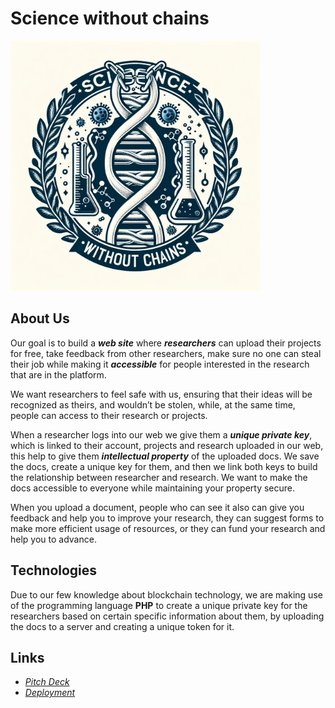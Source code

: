 # Science without chains
<img src="public/Science-without-chains.jpg" alt="Logo_Sciences-Without-Chains" style="width:400px;">

## About Us
Our goal is to build a **_web site_**  where **_researchers_** can upload their projects for free, take feedback from other researchers, make sure no one can steal their job while making it **_accessible_** for people interested in the research that are in the platform.

We want researchers to feel safe with us, ensuring that their ideas will be recognized as theirs, and wouldn’t be stolen, while, at the same time, people can access to their research or projects.

When a researcher logs into our web we give them a **_unique private key_**, which is linked to their account, projects and research uploaded in our web, this help to give them **_intellectual property_** of the uploaded docs. We save the docs, create a unique key for them, and then we link both keys to build the relationship between researcher and research. We want to make the docs accessible to everyone while maintaining your property secure. 

When you upload a document, people who can see it also can give you feedback and help you to improve your research, they can suggest forms to make more efficient usage of resources, or they can fund your research and help you to advance.
## Technologies
Due to our few knowledge about blockchain technology, we are making use of the programming language **PHP** to create a unique private key for the researchers based on certain specific information about them, by uploading the docs to a server and creating a unique token for it.

## Links
* *[Pitch Deck](https://github.com/)*
* *[Deployment](https://github.com)*
